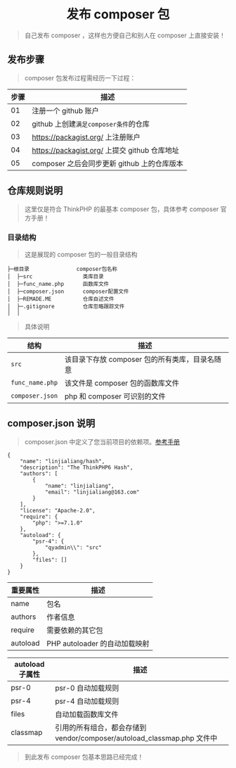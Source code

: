 # <center>发布 composer 包</center>

> 自己发布 composer ，这样也方便自己和别人在 composer 上直接安装！

## 发布步骤

> composer 包发布过程需经历一下过程：

| 步骤 | 描述                                          |
| ---- | --------------------------------------------- |
| 01   | 注册一个 github 账户                          |
| 02   | github 上创建`满足composer条件`的仓库         |
| 03   | https://packagist.org/ 上注册账户             |
| 04   | https://packagist.org/ 上提交 github 仓库地址 |
| 05   | composer 之后会同步更新 github 上的仓库版本   |

## 仓库规则说明

> 这里仅是符合 ThinkPHP 的最基本 composer 包，具体参考 composer 官方手册！

### 目录结构

> 这是展现的 composer 包的一般目录结构

```shell
├─根目录               composer包名称
│  ├─src                类库目录
│  ├─func_name.php      函数库文件
│  ├─composer.json      composer配置文件
│  ├─REMADE.ME          仓库自述文件
│  ├─.gitignore         仓库忽略跟踪文件
│  │
```

> 具体说明

| 结构            | 描述                                           |
| --------------- | ---------------------------------------------- |
| `src`           | 该目录下存放 composer 包的所有类库，目录名随意 |
| `func_name.php` | 该文件是 composer 包的函数库文件               |
| `composer.json` | php 和 composer 可识别的文件                   |

## composer.json 说明

> composer.json 中定义了您当前项目的依赖项。[参考手册](https://docs.phpcomposer.com/04-schema.html)

```shell
{
    "name": "linjialiang/hash",
    "description": "The ThinkPHP6 Hash",
    "authors": [
        {
            "name": "linjialiang",
            "email": "linjialiang@163.com"
        }
    ],
    "license": "Apache-2.0",
    "require": {
        "php": ">=7.1.0"
    },
    "autoload": {
        "psr-4": {
            "qyadmin\\": "src"
        },
        "files": []
    }
}
```

| 重要属性 | 描述                          |
| -------- | ----------------------------- |
| name     | 包名                          |
| authors  | 作者信息                      |
| require  | 需要依赖的其它包              |
| autoload | PHP autoloader 的自动加载映射 |

| autoload 子属性 | 描述                                                                    |
| --------------- | ----------------------------------------------------------------------- |
| psr-0           | psr-0 自动加载规则                                                      |
| psr-4           | psr-4 自动加载规则                                                      |
| files           | 自动加载函数库文件                                                      |
| classmap        | 引用的所有组合，都会存储到 vendor/composer/autoload_classmap.php 文件中 |

> 到此发布 composer 包基本思路已经完成！
